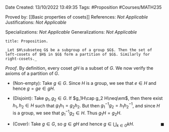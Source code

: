 <div class="topSpace"></div>

Date Created: 13/10/2022 13:49:35
Tags: #Proposition #Courses/MATH235

Proved by: [[Basic properties of cosets]]
References: _Not Applicable_
Justifications: _Not Applicable_

Specializations: _Not Applicable_
Generalizations: _Not Applicable_

``` ad-Proposition
title: Proposition.

_Let $H\subseteq G$ be a subgroup of a group $G$. Then the set of left-cosets of $H$ in $G$ form a partition of $G$. Similarly for right-cosets._

```

_Proof_. By definition, every coset $gH$ is a subset of $G$. We now verify the axioms of a partition of $G$.
* (Non-empty): Take $g\in G$. Since $H$ is a group, we see that $e\in H$ and hence $g=ge\in gH$.

* (Disjoint): Take $g_1,g_2\in G$. If $g_1H\cap g_2 H\neq\em$, then there exist $h_1,h_2\in H$ such that $g_1h_1=g_2h_2$. But then $g_1^{-1}g_2=h_1h_2^{-1}$, and since $H$ is a group, we see that $g_1^{-1}g_2\in H$. Thus $g_1H=g_2H$.
* (Cover): Take $g\in G$, so $g\in gH$ and hence $g\in\bigcup_{k\in G}kH$.<span style="float:right;">$\blacksquare$</span>
